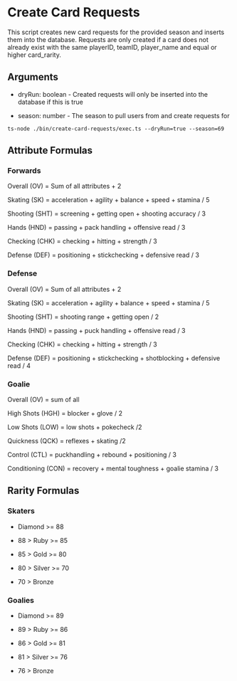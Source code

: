 # Create Card Requests

This script creates new card requests for the provided season and inserts them into the database. Requests are only created if a card does not already exist with the same playerID, teamID, player_name and equal or higher card_rarity.

## Arguments

- dryRun: boolean - Created requests will only be inserted into the database if this is true

- season: number - The season to pull users from and create requests for

`ts-node ./bin/create-card-requests/exec.ts --dryRun=true --season=69`

## Attribute Formulas

### Forwards

Overall (OV) = Sum of all attributes + 2

Skating (SK) = acceleration + agility + balance + speed + stamina / 5

Shooting (SHT) = screening + getting open + shooting accuracy / 3

Hands (HND) = passing + pack handling + offensive read / 3

Checking (CHK) = checking + hitting + strength / 3

Defense (DEF) = positioning + stickchecking + defensive read / 3

### Defense

Overall (OV) = Sum of all attributes + 2

Skating (SK) = acceleration + agility + balance + speed + stamina / 5

Shooting (SHT) = shooting range + getting open / 2

Hands (HND) = passing + puck handling + offensive read / 3

Checking (CHK) = checking + hitting + strength / 3

Defense (DEF) = positioning + stickchecking + shotblocking + defensive read / 4

### Goalie

Overall (OV) = sum of all

High Shots (HGH) = blocker + glove / 2

Low Shots (LOW) = low shots + pokecheck /2

Quickness (QCK) = reflexes + skating /2

Control (CTL) = puckhandling + rebound + positioning / 3

Conditioning (CON) = recovery + mental toughness + goalie stamina / 3

## Rarity Formulas

### Skaters

- Diamond >= 88

- 88 > Ruby >= 85

- 85 > Gold >= 80

- 80 > Silver >= 70

- 70 > Bronze

### Goalies

- Diamond >= 89

- 89 > Ruby >= 86

- 86 > Gold >= 81

- 81 > Silver >= 76

- 76 > Bronze
